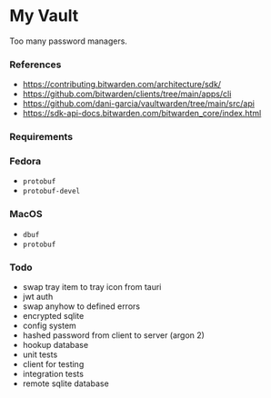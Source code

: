 # My Vault 

Too many password managers. 

### References

- https://contributing.bitwarden.com/architecture/sdk/
- https://github.com/bitwarden/clients/tree/main/apps/cli
- https://github.com/dani-garcia/vaultwarden/tree/main/src/api
- https://sdk-api-docs.bitwarden.com/bitwarden_core/index.html 

### Requirements

### Fedora

- `protobuf`
- `protobuf-devel`

### MacOS

- `dbuf`
- `protobuf`

### Todo

- swap tray item to tray icon from tauri
- jwt auth
- swap anyhow to defined errors
- encrypted sqlite
- config system
- hashed password from client to server (argon 2)
- hookup database
- unit tests
- client for testing
- integration tests
- remote sqlite database